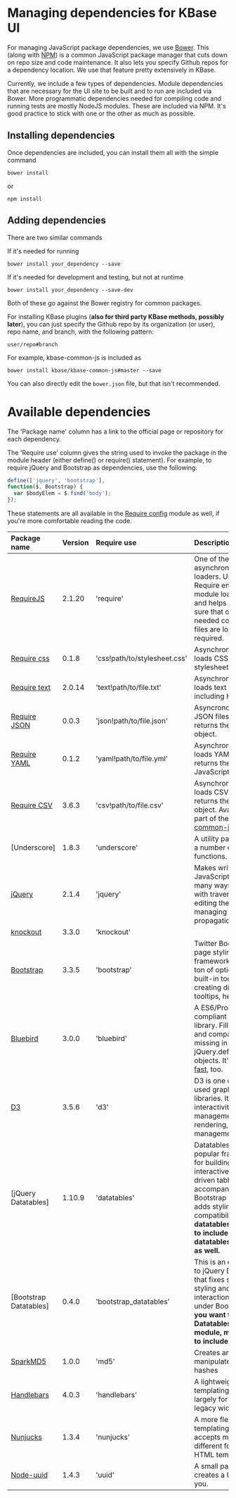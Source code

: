 # Managing dependencies for KBase UI
For managing JavaScript package dependencies, we use [Bower](http://bower.io/). This (along with [NPM](https://www.npmjs.com/)) is a common JavaScript package manager that cuts down on repo size and code maintenance. It also lets you specify Github repos for a dependency location. We use that feature pretty extensively in KBase.

Currently, we include a few types of dependencies. Module dependencies that are necessary for the UI site to be built and to run are included via Bower. More programmatic dependencies needed for compiling code and running tests are mostly NodeJS modules. These are included via NPM. It's good practice to stick with one or the other as much as possible.

## Installing dependencies
Once dependencies are included, you can install them all with the simple command
```
bower install
```
or
```
npm install
```

## Adding dependencies
There are two similar commands

If it's needed for running
```
bower install your_dependency --save
```

If it's needed for development and testing, but not at runtime
```
bower install your_dependency --save-dev
```

Both of these go against the Bower registry for common packages.

For installing KBase plugins (**also for third party KBase methods, possibly later**), you can just specify the Github repo by its organization (or user), repo name, and branch, with the following pattern:
```
user/repo#branch
```
For example, kbase-common-js is included as
```
bower install kbase/kbase-common-js#master --save
```

You can also directly edit the `bower.json` file, but that isn't recommended.

# Available dependencies

The 'Package name' column has a link to the official page or repository for each dependency.

The 'Require use' column gives the string used to invoke the package in the module header (either define() or require() statement). For example, to require jQuery and Bootstrap as dependencies, use the following:

```javascript
define(['jquery', 'bootstrap'],
function($, Bootstrap) {
  var $bodyElem = $.find('body');
});
```

These statements are all available in the [Require config](https://github.com/kbase/kbase-ui/blob/master/src/client/js/require-config.js) module as well, if you're more comfortable reading the code.

| Package name | Version | Require use | Description |
| :--- | :--- | :--- | :--- | 
| [RequireJS](http://requirejs.org) | 2.1.20 | 'require' | One of the canonical asynchronous web loaders. Using Require ensures module load order, and helps you make sure that only the needed code and files are loaded when required. |
| [Require css]() | 0.1.8 | 'css!path/to/stylesheet.css' | Asynchronously loads CSS stylesheets |
| [Require text]() | 2.0.14 | 'text!path/to/file.txt' | Asynchronously loads text files, including HTML |
| [Require JSON]() | 0.0.3 | 'json!path/to/file.json' | Asyncronously loads JSON files and returns them as an object. |
| [Require YAML]() | 0.1.2 | 'yaml!path/to/file.yml' | Asynchronously loads YAML files, and returns them as a JavaScript object |
| [Require CSV](https://github.com/kbase/kbase-common-js) | 3.6.3 | 'csv!path/to/file.csv' | Asynchronously loads CSV files, and returns them as an object. Available as part of the [kbase-common-js](https://github.com/kbase/kbase-common-js) utilities. |
| [Underscore] | 1.8.3 | 'underscore' | A utility package with a number of help little functions. |
| [jQuery](http://www.jquery.com) | 2.1.4 | 'jquery' | Makes writing JavaScript easier in many ways, helps with traversing and editing the DOM, managing event propagation, etc. |
| [knockout]() | 3.3.0 | 'knockout' | |
| [Bootstrap](http://getbootstrap.com/) | 3.3.5 | 'bootstrap' | Twitter Bootstrap is a page styling framework that has a ton of options and built-in tools for creating dialogs, tooltips, headers, etc. |
| [Bluebird]() | 3.0.0 | 'bluebird' | A ES6/Promises/A+ compliant promises library. Fills in holes and compatibility missing in jQuery.deferred objects. It's [pretty fast](https://jsperf.com/bluebird-vs-jquery-promises), too. |
| [D3](www.d3js.org) | 3.5.6 | 'd3' | D3 is one of the most used graphical libraries. It provides interactivity, SVG management and rendering, and data management |
| [jQuery Datatables] | 1.10.9 | 'datatables' | Datatables is a popular framework for building interactive, data-driven tables. This is accompanied by the Bootstrap plugin that adds styling compatibility. **If using datatables, be sure to include datatables_bootstrap as well.** |
| [Bootstrap Datatables] | 0.4.0 | 'bootstrap_datatables' | This is an extension to jQuery Datatables that fixes some styling and interaction issues under Bootstrap. **If you want to use Datatables in your module, make sure to include this too.** |
| [SparkMD5](https://github.com/satazor/SparkMD5) | 1.0.0 | 'md5' | Creates and manipulates MD5 hashes |
| [Handlebars]() | 4.0.3 | 'handlebars' | A lightweight templating library, largely for supporting legacy widgets. |
| [Nunjucks]() | 1.3.4 | 'nunjucks' | A more flexible templating library that accepts many different formats of HTML template. |
| [Node-uuid]() | 1.4.3 | 'uuid' | A small package that creates a UUID for you. |
